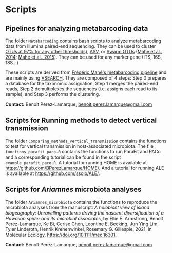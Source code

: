 # Scripts


## Pipelines for analyzing metabarcoding data

The folder  `Metabarcoding`  contains bash scripts to analyze metabarcoding data from Illumina paired-end sequencing. They can be used to cluster [OTUs at 97% (or any other thresholds)](https://github.com/BPerezLamarque/Scripts/blob/master/Metabarcoding/pipeline_OTU97.sh), [ASV](https://github.com/BPerezLamarque/Scripts/blob/master/Metabarcoding/pipeline_ASV.sh), or  [Swarm OTUs](https://github.com/BPerezLamarque/Scripts/blob/master/Metabarcoding/pipeline_OTU_Swarm.sh) ([Mahé et al., 2014](https://peerj.com/articles/593/); [Mahé et al., 2015](https://www.ncbi.nlm.nih.gov/pmc/articles/PMC4690345/pdf/peerj-03-1420.pdf)). They can be used for any marker gene (ITS, 16S, 18S...)

These scripts are derived from [Frédéric Mahé's metabarcoding pipeline](https://github.com/frederic-mahe/swarm/wiki/Fred's-metabarcoding-pipeline) and are mainly using [VSEARCH](https://github.com/torognes/vsearch). They are composed of 4 steps: Step 0 prepares a database for the taxonomic assignation, Step 1 merges the paired-end reads, Step 2 demultiplexes the sequences (i.e. assigns each read to its sample), and Step 3 performs the clustering. 

**Contact:** Benoît Perez-Lamarque, benoit.perez.lamarque@gmail.com


## Scripts for Running methods to detect vertical transmission 

The folder  `Comparing_methods_vertical_transmission` contains the functions to test for vertical transmission in host-associated microbiota. The file `functions_parafit_paco.R` contains the functions to run ParaFit and PACo and a corresponding tutorial can be found in the script `example_parafit_paco.R`. A tutorial for running HOME is available at https://github.com/BPerezLamarque/HOME/. And a tutorial for running ALE is available at https://github.com/ssolo/ALE/.


## Scripts for *Ariamnes* microbiota analyses 

The folder  `Ariamnes_microbiota`  contains the functions to reproduce the microbiota analyses from the manuscript: *A holobiont view of island biogeography: Unravelling patterns driving the nascent diversification of a Hawaiian spider and its microbial associates*, by Ellie E. Armstrong, Benoît Perez-Lamarque, Ke Bi, Cerise Chen, Leontine E. Becking, Jun Ying Lim, Tyler Linderoth, Henrik Krehenwinkel, Rosemary G. Gillespie, 2021, in Molecular Ecology, https://doi.org/10.1111/mec.16301.







**Contact:** Benoît Perez-Lamarque, benoit.perez.lamarque@gmail.com
